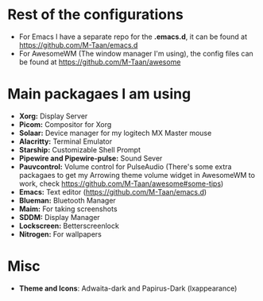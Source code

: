 # Rest of the configurations
* For Emacs I have a separate repo for the **.emacs.d**, it can be found at https://github.com/M-Taan/emacs.d
* For AwesomeWM (The window manager I'm using), the config files can be found at https://github.com/M-Taan/awesome

# Main packagaes I am using
* **Xorg:** Display Server
* **Picom:** Compositor for Xorg
* **Solaar:** Device manager for my logitech MX Master mouse
* **Alacritty:** Terminal Emulator
* **Starship:** Customizable Shell Prompt
* **Pipewire and Pipewire-pulse:** Sound Sever
* **Pauvcontrol:** Volume control for PulseAudio (There's some extra packagaes to get my Arrowing theme volume widget in AwesomeWM to work, check https://github.com/M-Taan/awesome#some-tips)
* **Emacs:** Text editor (https://github.com/M-Taan/emacs.d)
* **Blueman:** Bluetooth Manager
* **Maim:** For taking screenshots
* **SDDM:** Display Manager
* **Lockscreen:** Betterscreenlock
* **Nitrogen:** For wallpapers

# Misc
* **Theme and Icons**: Adwaita-dark and Papirus-Dark (lxappearance)
